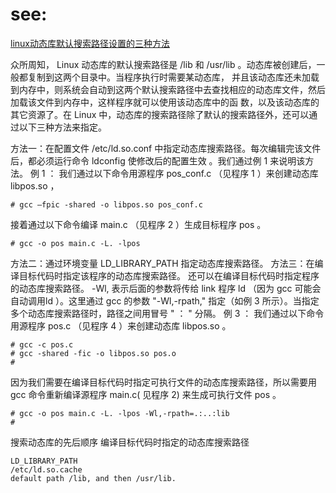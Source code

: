# see:
[linux动态库默认搜索路径设置的三种方法](https://www.cnblogs.com/matthew-2013/p/4669366.html)


众所周知， Linux 动态库的默认搜索路径是 /lib 和 /usr/lib 。动态库被创建后，一般都复制到这两个目录中。当程序执行时需要某动态库， 并且该动态库还未加载到内存中，则系统会自动到这两个默认搜索路径中去查找相应的动态库文件，然后加载该文件到内存中，这样程序就可以使用该动态库中的函 数，以及该动态库的其它资源了。在 Linux 中，动态库的搜索路径除了默认的搜索路径外，还可以通过以下三种方法来指定。

方法一：在配置文件 /etc/ld.so.conf 中指定动态库搜索路径。每次编辑完该文件后，都必须运行命令 ldconfig 使修改后的配置生效 。我们通过例 1 来说明该方法。
例 1 ：
我们通过以下命令用源程序 pos_conf.c （见程序 1 ）来创建动态库 libpos.so ，
```
# gcc –fpic -shared -o libpos.so pos_conf.c
```
接着通过以下命令编译 main.c （见程序 2 ）生成目标程序 pos 。
```
# gcc -o pos main.c -L. -lpos
```
方法二：通过环境变量 LD_LIBRARY_PATH 指定动态库搜索路径。
方法三：在编译目标代码时指定该程序的动态库搜索路径。
还可以在编译目标代码时指定程序的动态库搜索路径。 -Wl, 表示后面的参数将传给 link 程序 ld （因为 gcc 可能会自动调用ld ）。这里通过 gcc 的参数 "-Wl,-rpath," 指定（如例 3 所示）。当指定多个动态库搜索路径时，路径之间用冒号 " ： " 分隔。
例 3 ：
我们通过以下命令用源程序 pos.c （见程序 4 ）来创建动态库 libpos.so 。
```
# gcc -c pos.c
# gcc -shared -fic -o libpos.so pos.o
#
```
因为我们需要在编译目标代码时指定可执行文件的动态库搜索路径，所以需要用 gcc 命令重新编译源程序 main.c( 见程序 2) 来生成可执行文件 pos 。
```
# gcc -o pos main.c -L. -lpos -Wl,-rpath=.:..:lib
#
```

搜索动态库的先后顺序
编译目标代码时指定的动态库搜索路径
```
LD_LIBRARY_PATH
/etc/ld.so.cache
default path /lib, and then /usr/lib.
```


